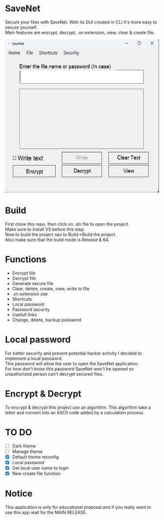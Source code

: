 # SaveNet

Secure your files with SaveNet. With its GUI created in CLI it's more easy to secure yourself.\
Main features are encrypt, decrypt, .sn extension, view, clear & create file.
<p align="center">
<img src="SaveNet/src/assets/sw.png" width="600px" height="500px">
</p>

# Build

First clone this repo, then click on .sln file to open the project.\
Make sure to install VS before this step.\
Now to build the project nav to Build->Build the project.\
Also make sure that the build mode is Release & 64.

# Functions

- Encrypt file
- Decrypt file
- Generate secure file
- Clear, delete, create, view, write to file
- .sn extension use
- Shortcuts
- Local password
- Password security
- Usefull links
- Change, delete, backup password

# Local password

For better security and prevent potential hacker activity I decided to implement a local password.\
This password will allow the user to open the SaveNet application.\
For how don't know this password SaveNet won't be opened so unauthorized person can't decrypt secured files.

# Encrypt & Decrypt

To encrypt & decrypt this project use an algorithm.
This algorithm take a letter and convert into an ASCII code added by a calculation process.

# TO DO

- [ ] Dark theme
- [ ] Manage theme
- [x] Default theme reconfig
- [x] Local password
- [x] Get local user name to login
- [x] New create file function
# Notice

This application is only for educational proposal and if you really want to use this app wait for the MAIN RELEASE.
